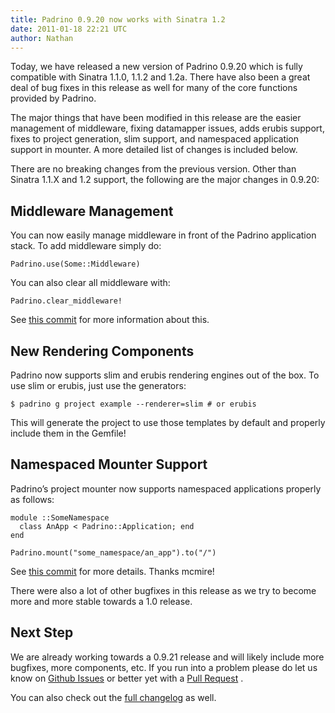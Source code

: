 ```yaml
---
title: Padrino 0.9.20 now works with Sinatra 1.2
date: 2011-01-18 22:21 UTC
author: Nathan
---
```


Today, we have released a new version of Padrino 0.9.20 which is fully compatible with Sinatra 1.1.0, 1.1.2 and 1.2a. There have also been a great deal of bug fixes in this release as well for many of the core functions provided by Padrino.

The major things that have been modified in this release are the easier management of middleware, fixing datamapper issues, adds erubis support, fixes to project generation, slim support, and namespaced application support in mounter. A more detailed list of changes is included below.


There are no breaking changes from the previous version. Other than Sinatra 1.1.X and 1.2 support, the following are the major changes in 0.9.20:

## Middleware Management

You can now easily manage middleware in front of the Padrino application stack. To add middleware simply do:

    Padrino.use(Some::Middleware)

You can also clear all middleware with:

    Padrino.clear_middleware!

See [this commit](https://github.com/padrino/padrino-framework/commit/0a9d11a01c51b5c351bb98b310cff55e4b659c1f) for more information about this.

## New Rendering Components

Padrino now supports slim and erubis rendering engines out of the box. To use slim or erubis, just use the generators:

`$ padrino g project example --renderer=slim # or erubis`

This will generate the project to use those templates by default and properly include them in the Gemfile!

## Namespaced Mounter Support

Padrino’s project mounter now supports namespaced applications properly as follows:

    module ::SomeNamespace
      class AnApp < Padrino::Application; end
    end

    Padrino.mount("some_namespace/an_app").to("/")

See [this commit](https://github.com/padrino/padrino-framework/commit/b7f5bb94d7a4e7264fcc8be5bc0b245f996ee60f) for more details. Thanks mcmire!

There were also a lot of other bugfixes in this release as we try to become more and more stable towards a 1.0 release.

## Next Step

We are already working towards a 0.9.21 release and will likely include more bugfixes, more components, etc. If you run into a problem please do let us know on [Github Issues](https://github.com/padrino/padrino-framework/issues) or better yet with a [Pull Request](https://github.com/padrino/padrino-framework/pulls) .

You can also check out the [full changelog](http://www.padrinorb.com/changes) as well.
